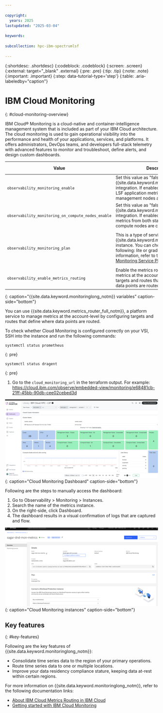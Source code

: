 ```yaml
---

copyright:
  years: 2025
lastupdated: "2025-03-04"

keywords:

subcollection: hpc-ibm-spectrumlsf

---
```


{:shortdesc: .shortdesc}
{:codeblock: .codeblock}
{:screen: .screen}
{:external: target="_blank" .external}
{:pre: .pre}
{:tip: .tip}
{:note: .note}
{:important: .important}
{:step: data-tutorial-type='step'}
{:table: .aria-labeledby="caption"}

# IBM Cloud Monitoring
{: #cloud-monitoring-overview}

IBM Cloud® Monitoring is a cloud-native and container-intelligence management system that is included as part of your IBM Cloud architecture. The cloud monitoring is used to gain operational visibility into the performance and health of your applications, services, and platforms. It offers administrators, DevOps teams, and developers full-stack telemetry with advanced features to monitor and troubleshoot, define alerts, and design custom dashboards.

| Value | Description | Type | Default value | Validation |
| ----- | ----------- | --------------- | ------------ | ------------ |
| `observability_monitoring_enable` | Set this value as "false" to disable the {{site.data.keyword.monitoringlong_notm}} integration. If enabled, infrastructure and LSF application metrics only from management nodes are captured. | bool | true |
| `observability_monitoring_on_compute_nodes_enable` | Set this value as "false" to disable {{site.data.keyword.monitoringlong_notm}} integration. If enabled, infrastructure metrics from both static and dynamic compute nodes are captured. | bool | false |
| `observability_monitoring_plan` | This is a type of service plan for {{site.data.keyword.monitoringlong_notm}} instance. You can choose one of the following: lite or graduated-tier. For more information, refer to the [IBM Cloud Monitoring Service Plans](/docs/monitoring?topic=monitoring-service_plans). | string | "graduated-tier" | * Condition: Validates if the value matches lite or graduated-tier.  \n * Error Message: "Please enter a valid plan for {{site.data.keyword.monitoringlong_notm}}, for all details visit https://cloud.ibm.com/docs/monitoring?topic=monitoring-service_plans." |
| `observability_enable_metrics_routing` | Enable the metrics routing to manage metrics at the account level by configuring targets and routes that define how the data points are routed. | bool | false |
{: caption="{{site.data.keyword.monitoringlong_notm}} variables" caption-side="bottom"}

You can use {{site.data.keyword.metrics_router_full_notm}}, a platform service to manage metrics at the account-level by configuring targets and routes that define where data points are routed.

To check whether Cloud Monitoring is configured correctly on your VSI, SSH into the instance and run the following commands:

```
systemctl status prometheus
```
{: pre}

```
systemctl status dragent
```
{: pre}

1. Go to the `cloud_monitoring_url` in the terraform output.
  For example: https://cloud.ibm.com/observe/embedded-view/monitoring/e68481cb-21ff-45bb-90db-cee02cebed3d

  ![Architecture diagram.](images/cloud_monitoring_dashboard.png "Cloud Monitoring Dashboard"){: caption="Cloud Monitoring Dashboard" caption-side="bottom"}

Following are the steps to manually access the dashboard:

1. Go to Observability > Monitoring > Instances.
2. Search the name of the metrics instance.
3. On the right-side, click Dashboard.
4. The dashboard results in a visual confirmation of logs that are captured and flow.

  ![Architecture diagram.](images/monitoring_instances.png "Cloud Monitoring instances"){: caption="Cloud Monitoring instances" caption-side="bottom"}

## Key features
{: #key-features}

Following are the key features of {{site.data.keyword.monitoringlong_notm}}:

* Consolidate time series data to the region of your primary operations.
* Route time series data to one or multiple locations.
* Improve your data residency compliance stature, keeping data at-rest within certain regions.

For more information on {{site.data.keyword.monitoringlong_notm}}, refer to the following documentation links:
* [About IBM Cloud Metrics Routing in IBM Cloud](/docs/metrics-router?topic=metrics-router-about&interface=ui)
* [Getting started with IBM Cloud Monitoring](/docs/monitoring?topic=monitoring-getting-started)
